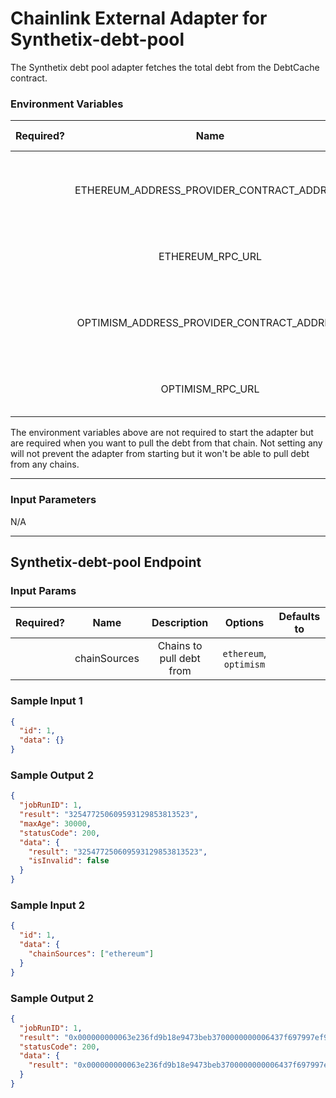# Chainlink External Adapter for Synthetix-debt-pool

The Synthetix debt pool adapter fetches the total debt from the DebtCache contract.

### Environment Variables

| Required? |                    Name                    |                       Description                        | Options | Defaults to |
| :-------: | :----------------------------------------: | :------------------------------------------------------: | :-----: | :---------: |
|           | ETHEREUM_ADDRESS_PROVIDER_CONTRACT_ADDRESS | The address of the address provider contract in ethereum |         |             |
|           |              ETHEREUM_RPC_URL              |             A valid Ethereum Mainnet RPC URL             |         |             |
|           | OPTIMISM_ADDRESS_PROVIDER_CONTRACT_ADDRESS | The address of the address provider contract in ethereum |         |             |
|           |              OPTIMISM_RPC_URL              |             A valid Ethereum Mainnet RPC URL             |         |             |

The environment variables above are not required to start the adapter but are required when you want to pull the debt from that chain. Not setting any will not prevent the adapter from starting but it won't be able to pull debt from any chains.

---

### Input Parameters

N/A

---

## Synthetix-debt-pool Endpoint

### Input Params

| Required? |     Name     |       Description        |        Options         | Defaults to |
| :-------: | :----------: | :----------------------: | :--------------------: | :---------: |
|           | chainSources | Chains to pull debt from | `ethereum`, `optimism` |             |

### Sample Input 1

```json
{
  "id": 1,
  "data": {}
}
```

### Sample Output 2

```json
{
  "jobRunID": 1,
  "result": "325477250609593129853813523",
  "maxAge": 30000,
  "statusCode": 200,
  "data": {
    "result": "325477250609593129853813523",
    "isInvalid": false
  }
}
```

### Sample Input 2

```json
{
  "id": 1,
  "data": {
    "chainSources": ["ethereum"]
  }
}
```

### Sample Output 2

```json
{
  "jobRunID": 1,
  "result": "0x000000000063e236fd9b18e9473beb3700000000006437f697997ef9b6da0555",
  "statusCode": 200,
  "data": {
    "result": "0x000000000063e236fd9b18e9473beb3700000000006437f697997ef9b6da0555"
  }
}
```
